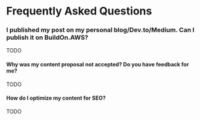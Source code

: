 # Frequently Asked Questions

### I published my post on my personal blog/Dev.to/Medium. Can I publish it on BuildOn.AWS?

TODO

#### Why was my content proposal not accepted? Do you have feedback for me?

TODO

#### How do I optimize my content for SEO?

TODO
